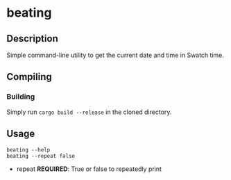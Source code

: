# beating


## Description

Simple command-line utility to get the current date and time in Swatch time.


## Compiling

### Building

Simply run `cargo build --release` in the cloned directory.


## Usage

```
beating --help
beating --repeat false
```

- repeat **REQUIRED**: True or false to repeatedly print
